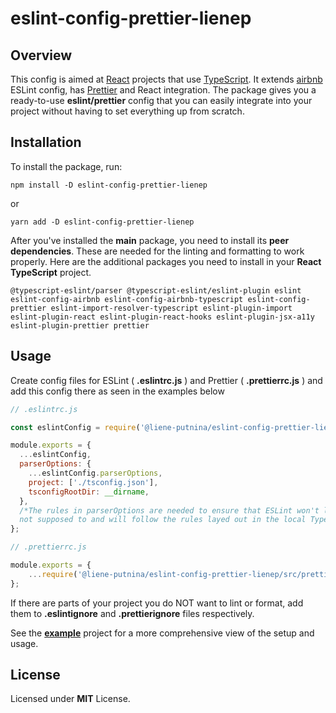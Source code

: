 # eslint-config-prettier-lienep

## Overview

This config is aimed at [React](https://reactjs.org/) projects that use [TypeScript](https://typescript-eslint.io/). It extends [airbnb](https://www.npmjs.com/package/eslint-prettier-config-airbnb)  ESLint config, has [Prettier](https://prettier.io/) and React integration. The package gives you a ready-to-use **eslint/prettier** config that you can easily integrate into your project without having to set everything up from scratch.

## Installation

To install the package, run:

```shell
npm install -D eslint-config-prettier-lienep
```

or

```shell
yarn add -D eslint-config-prettier-lienep
```

After you've installed the **main** package, you need to install its **peer dependencies**. These are needed for the linting and formatting to work properly. Here are the additional packages you need to install in your **React** **TypeScript** project.

```shell
@typescript-eslint/parser @typescript-eslint/eslint-plugin eslint eslint-config-airbnb eslint-config-airbnb-typescript eslint-config-prettier eslint-import-resolver-typescript eslint-plugin-import eslint-plugin-react eslint-plugin-react-hooks eslint-plugin-jsx-a11y eslint-plugin-prettier prettier
```

## Usage

Create config files for ESLint ( **.eslintrc.js** ) and Prettier ( **.prettierrc.js** ) and add this config there as seen in the examples below

```js
// .eslintrc.js

const eslintConfig = require('@liene-putnina/eslint-config-prettier-lienep');

module.exports = {
  ...eslintConfig,
  parserOptions: {
    ...eslintConfig.parserOptions,
    project: ['./tsconfig.json'],
    tsconfigRootDir: __dirname,
  },
  /*The rules in parserOptions are needed to ensure that ESLint won't lint the files it's
  not supposed to and will follow the rules layed out in the local TypeScript config */
};
```

```js
// .prettierrc.js

module.exports = {
    ...require('@liene-putnina/eslint-config-prettier-lienep/src/prettier.js'),
};
```

If there are parts of your project you do NOT want to lint or format, add them to **.eslintignore** and **.prettierignore** files respectively.

See the [**example**](https://github.com/lienputnina/eslint-config-prettier-lienep/tree/main/example) project for a more comprehensive view of the setup and usage.

## License

Licensed under **MIT** License.

